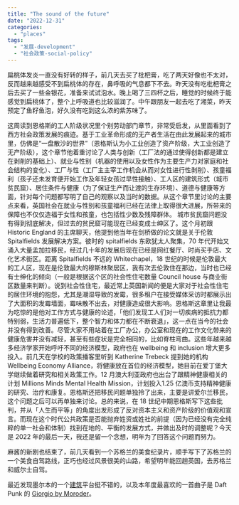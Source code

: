 ```yaml
---
title: "The sound of the future"
date: "2022-12-31"
categories: 
  - "places"
tags: 
  - "发展-development"
  - "社会政策-social-policy"
---
```


扁桃体发炎一直没有好转的样子，前几天去买了枇杷膏，吃了两天好像也不太对，反而越来越感受不到扁桃体的存在，鼻呼吸的气息都下不去。昨天没有吃枇杷膏之后去买了一些金银花，准备来试试泡水。晚上喝了三四杯之后，睡觉的时候终于能感觉到扁桃体了，整个上呼吸道也比较滋润了。中午跟朋友一起去吃了湘菜，昨天预定了鱼籽鱼泡，好久没有吃到这么浓的紫苏味了。  
  
这周读到恩格斯的工人阶级状况里个别劳动部门章节，非常受启发，从里面看到了西方社会政策发展的痕迹。基于工业革命形成的无产者生活在由此发展起来的城市里，仿佛是“一盘散沙的世界”（恩格斯认为小工业创造了资产阶级，大工业创造了无产阶级），这个章节他着重讨论了人类与创新（工厂法的通过使得创新都是建立在剥削的基础上）、就业与性别（机器的使用以及女性作为主要生产力对家庭和社会结构的变化）、工厂与性（工厂主主宰工作机会从而对女性进行性剥削）、孩童福利（孩子还未发育便开始工作及年轻女孩过早性接触）、工人区的建筑形式（城市贫民窟）、居住条件与健康（为了保证生产而让渡的生存环境）、道德与健康等方面，针对每个问题都写明了自己的观察以及当时的数据。从这个章节里讨论的主要点来看，英国社会在就业与性别和孩童福利已经在法律上取得很大进展，所带来的保障也不仅仅造福于女性和孩童，也包括性少数及残障群体。 城市贫民窟问题没有得到彻底解决，但过去的贫民窟可能现在已经变成士绅区了。这个月初跟 Historic England 的主席聊天，他提到他当年在剑桥做的论文就是关于伦敦 Spitalfields 发展解决方案。彼时的 spitalfields 东欧犹太人聚集，70 年代开始又涌入大量孟加拉移民，经过几十年的发展后现在已经是网红餐厅、时尚买手店、文化艺术街区。距离 Spitalfields 不远的 Whitechapel，18 世纪的时候是伦敦最大的工人区，现在是伦敦最大的穆斯林聚居区，我有次去伦敦住在那边，当时也已经有士绅化的倾向（一般是根据这个区的社会性住宅数量 Council house 与商业街区数量来判断）。说到社会性住宅，最近常上英国新闻的便是大家对于社会性住宅的居住环境的抱怨，尤其是潮湿导致的发霉，很多租户在接受媒体采访时都展示出了大面积的发霉墙面，霉味散不出去，对健康造成很大影响。恩格斯这章里让我最为吃惊的是他对工作方式与健康的论述，「他们发现工人们对一切疾病的抵抗力都特别弱，生活力普遍低下，整个智力和体力都在不断衰退」，这一点在当今的社会并没有得到改善。尽管大家不用站着在工厂办公，办公室和现在的工作文化带来的健康危害并没有减轻，甚至有些症状是完全相同的，比如脊柱弯曲。这些年越来越多经济学家开始呼吁不同的经济模型，政府也在 wellbeing 和 inclusion 增大更多投入。前几天在学校的政策播客里听到 Katherine Trebeck 提到她的机构 Wellbeing Economy Alliance，将健康放在首位的经济模型，她目前在爱丁堡大学继续做着研究和相关政策工作。12 月澳大利亚政府也出台了跟精神健康相关的计划 Millions Minds Mental Health Mission，计划投入1.25 亿澳币支持精神健康的研究、治疗和康复。恩格斯还把移民问题单独拎了出来，主要是讲爱尔兰移民，这个问题之后可以再单独来讨论。总的来说，在 18 世纪中期恩格斯写下这些批判，并从「人生而平等」的角度出发形成了反对资本主义和资产阶级的价值观和宣言。而现在这个时代公共政策是否能抛弃姓资或姓社的前提（因为已经没有完全纯粹的单一社会和体制）找到在地的、平衡的发展方式，并做出及时的调整呢？今天是 2022 年的最后一天，我还是留一个念想，明年为了回答这个问题而努力。  
  
麻酱的新剧也结束了，前几天看到一个苏格兰的美食纪录片，顺手写下了苏格兰的一个美食自驾路线，正巧也经过风景很美的山路，希望明年能回趟英国，去苏格兰和威尔士自驾。  
  
最近发现墨尔本的一个[建筑](https://www.archimarathon.com/)平台挺不错的，以及本年度最喜欢的一首曲子是 Daft Punk 的 [Giorgio by Moroder](https://www.youtube.com/watch?v=zhl-Cs1-sG4)。
